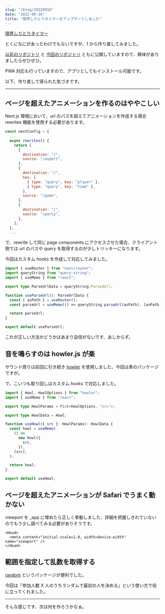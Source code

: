 ```yaml
---
slug: "/blog/20220916"
date: "2022-09-16"
title: "限界しりとりタイマーをアップデートしました"
---
```


[限界しりとりタイマー](https://siritori-timer.kk-web.link/)

とくになにがあったわけでもないですが、1 から作り直してみました。

[以前のリポジトリ](https://github.com/piro0919/siritori-timer) と [今回のリポジトリ](https://github.com/piro0919/siritori-timer2) ともに公開していますので、興味がありましたらぜひぜひ。

PWA 対応も行っていますので、アプリとしてもインストール可能です。

以下、作り直して得られた気づきです。

---

## ページを超えたアニメーションを作るのはややこしい

Next.js 環境において、url のパスを超えてアニメーションを作成する場合 rewrites 機能を使用する必要があります。

```js
const nextConfig = {
  ...
  async rewrites() {
    return [
      {
        destination: "/",
        source: "/expert",
      },
      {
        destination: "/",
        has: [
          { type: "query", key: "player" },
          { type: "query", key: "time" },
        ],
        source: "/game",
      },
      {
        destination: "/",
        source: "/party",
      },
    ];
  },
  ...
```

で、rewrite して同じ page components にアクセスさせた場合、クライアント側では url のパスや query を取得するのが少しトリッキーになります。

今回はカスタム hooks を作成して対応してみました。

```ts
import { useRouter } from "next/router";
import queryString from "query-string";
import { useMemo } from "react";

export type ParseUrlData = queryString.ParsedUrl;

function useParseUrl(): ParseUrlData {
  const { asPath } = useRouter();
  const parseUrl = useMemo(() => queryString.parseUrl(asPath), [asPath]);

  return parseUrl;
}

export default useParseUrl;
```

これが正しい方法かどうかはあまり自信がないです、あしからず。

## 音を鳴らすのは howler.js が楽

サウンド周りは前回に引き続き [howler](https://www.npmjs.com/package/howler) を使用しました、今回は素のパッケージですが。

で、こいつも取り回しはカスタム hooks で対応しました。

```ts
import { Howl, HowlOptions } from "howler";
import { useMemo } from "react";

export type HowlParams = Pick<HowlOptions, "src">;

export type HowlData = Howl;

function useHowl({ src }: HowlParams): HowlData {
  const howl = useMemo(
    () =>
      new Howl({
        src,
      }),
    [src],
  );

  return howl;
}

export default useHowl;
```

## ページを超えたアニメーションが Safari でうまく動かない

viewport を \_app に埋めたら正しく挙動しました、詳細を把握しきれていないのでもう少し調べてみる必要がありそうです。

```tsx
<Head>
  <meta content="initial-scale=1.0, width=device-width" name="viewport" />
</Head>
```

## 範囲を指定して乱数を取得する

[random](https://www.npmjs.com/package/random) というパッケージが便利でした。

今回は「参加人数 X 人のうちランダムで最初の人を決める」という使い方で役に立ってくれました。

---

そんな感じです、次は何を作ろうかなぁ。
